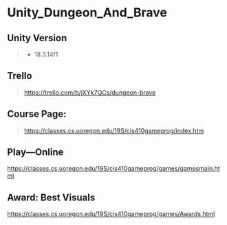 # Unity_Dungeon_And_Brave 


## Unity Version 
> - 18.3.14f1



## Trello
> https://trello.com/b/jXYk7QCs/dungeon-brave

## Course Page:
> https://classes.cs.uoregon.edu/19S/cis410gameprog/index.htm

## Play—Online
  https://classes.cs.uoregon.edu/19S/cis410gameprog/games/gamesmain.html
  
## Award: Best Visuals
  https://classes.cs.uoregon.edu/19S/cis410gameprog/games/Awards.html
